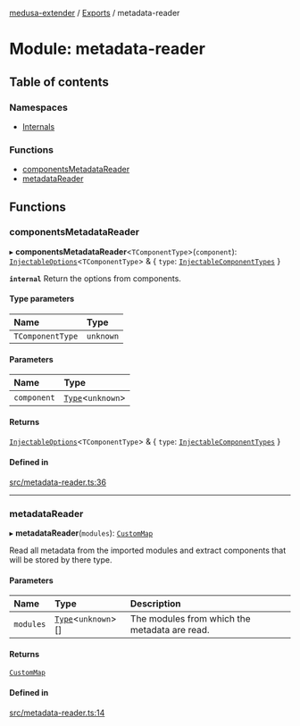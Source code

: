 [medusa-extender](../README.md) / [Exports](../modules.md) / metadata-reader

# Module: metadata-reader

## Table of contents

### Namespaces

- [Internals](metadata_reader.Internals.md)

### Functions

- [componentsMetadataReader](metadata_reader.md#componentsmetadatareader)
- [metadataReader](metadata_reader.md#metadatareader)

## Functions

### componentsMetadataReader

▸ **componentsMetadataReader**<`TComponentType`\>(`component`): [`InjectableOptions`](types.md#injectableoptions)<`TComponentType`\> & { `type`: [`InjectableComponentTypes`](types.md#injectablecomponenttypes)  }

**`internal`**
Return the options from components.

#### Type parameters

| Name | Type |
| :------ | :------ |
| `TComponentType` | `unknown` |

#### Parameters

| Name | Type |
| :------ | :------ |
| `component` | [`Type`](../interfaces/types.Type.md)<`unknown`\> |

#### Returns

[`InjectableOptions`](types.md#injectableoptions)<`TComponentType`\> & { `type`: [`InjectableComponentTypes`](types.md#injectablecomponenttypes)  }

#### Defined in

[src/metadata-reader.ts:36](https://github.com/adrien2p/medusa-extender/blob/65c2ff4/src/metadata-reader.ts#L36)

___

### metadataReader

▸ **metadataReader**(`modules`): [`CustomMap`](../classes/metadata_reader.Internals.CustomMap.md)

Read all metadata from the imported modules and extract components that will be stored by there type.

#### Parameters

| Name | Type | Description |
| :------ | :------ | :------ |
| `modules` | [`Type`](../interfaces/types.Type.md)<`unknown`\>[] | The modules from which the metadata are read. |

#### Returns

[`CustomMap`](../classes/metadata_reader.Internals.CustomMap.md)

#### Defined in

[src/metadata-reader.ts:14](https://github.com/adrien2p/medusa-extender/blob/65c2ff4/src/metadata-reader.ts#L14)
